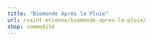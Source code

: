 ```yaml
---
title: "Biomonde Après la Pluie"
url: /saint-etienne/biomonde-apres-la-pluie/
shop: commodité
---
```

